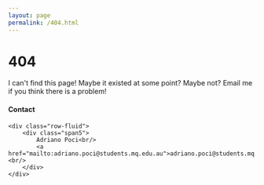 ```yaml
---
layout: page
permalink: /404.html
---
```


# 404

I can't find this page! Maybe it existed at some point? Maybe not? Email me if you think there is a problem!

<div class="container">
<h4><a name="contact"></a>Contact</h4>

    <div class="row-fluid">
        <div class="span5">
            Adriano Poci<br/>
            <a href="mailto:adriano.poci@students.mq.edu.au">adriano.poci@students.mq.edu.au</a><br/>
        </div>
    </div>
</div>